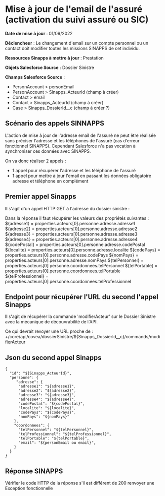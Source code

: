 #  Mise à jour de l'email de l'assuré (activation du suivi assuré ou SIC)

**Date de mise à jour** : 01/09/2022

**Déclencheur** : Le changement d'email sur un compte personnel ou un contact doit modifier toutes les missions SINAPPS de cet individu.

**Ressources Sinapps à mettre à jour** : Prestation

**Objets Salesforce Source** : Dossier Sinistre

**Champs Salesforce Source** : 
- PersonAccount > personEmail
- PersonAccount > Sinapps_ActeurId (champ à créer)
- Contact > email
- Contact > Sinapps_ActeurId (champ à créer)
- Case > Sinapps_DossierId__c (champ à créer ?)

## Scénario des appels SINNAPPS 
L'action de mise à jour de l'adresse email de l'assuré ne peut être réalisée sans préciser l'adresse et les téléphones de l'assuré (cas d'erreur fonctionnel SINAPPS).
Cependant Salesforce n'a pas vocation à synchroniser ces données avec SINAPPS. 

On va donc réaliser 2 appels :
- 1 appel pour récupérer l'adresse et les téléphone de l'assuré
- 1 appel pour mettre à jour l'email en passant les données obligatoire adresse et téléphone en complément

## Premier appel Sinapps
Il s'agit d'un appel HTTP GET à l'adresse du dossier sinistre :

Dans la réponse il faut récupérer les valeurs des propriétés suivantes :
${adresse1} = properties.acteurs[0].personne.adresse.adresse1
${adresse2} = properties.acteurs[0].personne.adresse.adresse2
${adresse3} = properties.acteurs[0].personne.adresse.adresse3
${adresse4} = properties.acteurs[0].personne.adresse.adresse4
${codePostal} = properties.acteurs[0].personne.adresse.codePostal
${localite} = properties.acteurs[0].personne.adresse.localite
${codePays} = properties.acteurs[0].personne.adresse.codePays
${nomPays} = properties.acteurs[0].personne.adresse.nomPays
${telPersonnel} = properties.acteurs[0].personne.coordonnees.telPersonnel
${telPortable} = properties.acteurs[0].personne.coordonnees.telPortable
${telProfessionnel} = properties.acteurs[0].personne.coordonnees.telProfessionnel

## Endpoint pour récupérer l'URL du second l'appel Sinapps

Il s'agit de récupérer la commande 'modifierActeur' sur le Dossier Sinistre avec la mécanique de découvrabilité de l'API.

Ce qui devrait revoyer une URL proche de : <baseUrl>+/core/api/covea/dossierSinistre/${Sinapps_DossierId__c}/commands/modifierActeur

## Json du second appel Sinapps

```
{
  "id": "${Sinapps_ActeurId}",
  "personne": {
     "adresse": {
      "adresse1": "${adresse1}",
      "adresse2": "${adresse2}",
      "adresse3": "${adresse3}",
      "adresse4": "${adresse4}",
      "codePostal": "${codePostal}",
      "localite": "${localite}",
      "codePays": "${codePays}",
      "nomPays": "${nomPays}"
    },
    "coordonnees": {
      "telPersonnel": "${telPersonnel}",
      "telProfessionnel": "${telProfessionnel}",
      "telPortable": "${telPortable}",
      "email": "${personEmail ou email}",
    }
  }
}
```

## Réponse SINAPPS
Vérifier le code HTTP de la réponse s'il est différent de 200 renvoyer une Exception fonctionnelle
